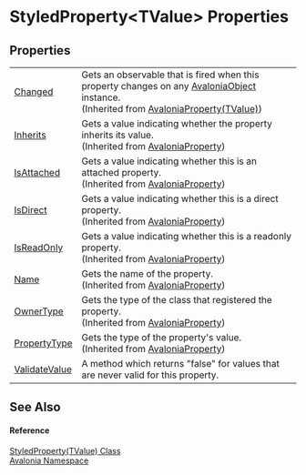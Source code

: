 # StyledProperty&lt;TValue&gt; Properties




## Properties
<table>
<tr>
<td><a href="P_Avalonia_AvaloniaProperty_1_Changed">Changed</a></td>
<td>Gets an observable that is fired when this property changes on any <a href="T_Avalonia_AvaloniaObject">AvaloniaObject</a> instance.<br />(Inherited from <a href="T_Avalonia_AvaloniaProperty_1">AvaloniaProperty(TValue)</a>)</td>
</tr>
<tr>
<td><a href="P_Avalonia_AvaloniaProperty_Inherits">Inherits</a></td>
<td>Gets a value indicating whether the property inherits its value.<br />(Inherited from <a href="T_Avalonia_AvaloniaProperty">AvaloniaProperty</a>)</td>
</tr>
<tr>
<td><a href="P_Avalonia_AvaloniaProperty_IsAttached">IsAttached</a></td>
<td>Gets a value indicating whether this is an attached property.<br />(Inherited from <a href="T_Avalonia_AvaloniaProperty">AvaloniaProperty</a>)</td>
</tr>
<tr>
<td><a href="P_Avalonia_AvaloniaProperty_IsDirect">IsDirect</a></td>
<td>Gets a value indicating whether this is a direct property.<br />(Inherited from <a href="T_Avalonia_AvaloniaProperty">AvaloniaProperty</a>)</td>
</tr>
<tr>
<td><a href="P_Avalonia_AvaloniaProperty_IsReadOnly">IsReadOnly</a></td>
<td>Gets a value indicating whether this is a readonly property.<br />(Inherited from <a href="T_Avalonia_AvaloniaProperty">AvaloniaProperty</a>)</td>
</tr>
<tr>
<td><a href="P_Avalonia_AvaloniaProperty_Name">Name</a></td>
<td>Gets the name of the property.<br />(Inherited from <a href="T_Avalonia_AvaloniaProperty">AvaloniaProperty</a>)</td>
</tr>
<tr>
<td><a href="P_Avalonia_AvaloniaProperty_OwnerType">OwnerType</a></td>
<td>Gets the type of the class that registered the property.<br />(Inherited from <a href="T_Avalonia_AvaloniaProperty">AvaloniaProperty</a>)</td>
</tr>
<tr>
<td><a href="P_Avalonia_AvaloniaProperty_PropertyType">PropertyType</a></td>
<td>Gets the type of the property's value.<br />(Inherited from <a href="T_Avalonia_AvaloniaProperty">AvaloniaProperty</a>)</td>
</tr>
<tr>
<td><a href="P_Avalonia_StyledProperty_1_ValidateValue">ValidateValue</a></td>
<td>A method which returns "false" for values that are never valid for this property.</td>
</tr>
</table>

## See Also


#### Reference
<a href="T_Avalonia_StyledProperty_1">StyledProperty(TValue) Class</a>  
<a href="N_Avalonia">Avalonia Namespace</a>  

